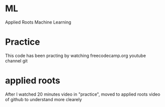 # ML
Applied Roots Machine Learning 

# Practice
This code has been practing by watching 
freecodecamp.org youtube channel
git

# applied roots 
After I watched 20 minutes video in "practice", moved to applied roots video of github to understand more clearely